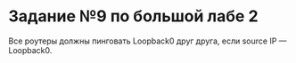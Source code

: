 # Задание №9 по большой лабе 2

Все роутеры должны пинговать Loopback0 друг друга, если source IP — Loopback0.

